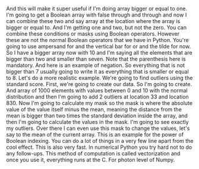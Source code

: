 And this will make it super useful if I'm doing array bigger or equal to one. I'm going to get a Boolean array with false through and through and now I can combine these two and say array at the location where the array is bigger or equal to. And I'm getting one and two, but not the zero. You can combine these conditions or masks using Boolean operators. However these are not the normal Boolean operators that we have in Python. You're going to use ampersand for and the vertical bar for or and the tilde for now. So I have a bigger array now with 10 and I'm saying all the elements that are bigger than two and smaller than seven. Note that the parenthesis here is mandatory. And here is an example of negation. So everything that is not bigger than 7 usually going to write it as everything that is smaller or equal to 8. Let's do a more realistic example. We're going to find outliers using the standard score. First, we're going to create our data. So I'm going to create. And array of 1000 elements with values between 0 and 10 with the normal distribution and then I'm going to add 2 outliers at location 33 and location 830. Now I'm going to calculate my mask so the mask is where the absolute value of the value itself minus the mean, meaning the distance from the mean is bigger than two times the standard deviation inside the array, and then I'm going to calculate the values in the mask. I'm going to see exactly my outliers. Over there I can even use this mask to change the values, let's say to the mean of the current array. This is an example for the power of Boolean indexing. You can do a lot of things in a very few line apart from the cool effect. This is also very fast. In numerical Python you try hard not to do any follow-ups. This method of computation is called vectorization and once you use it, everything runs at the C. For photon level of Numpy.
